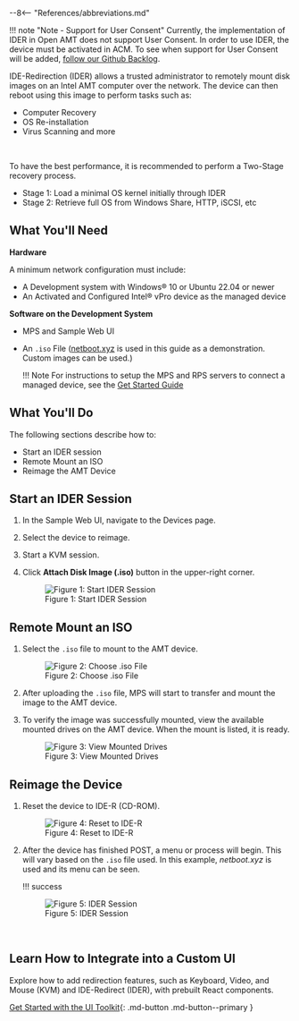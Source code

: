 --8<-- "References/abbreviations.md"

!!! note "Note - Support for User Consent"
    Currently, the implementation of IDER in Open AMT does not support User Consent. In order to use IDER, the device must be activated in ACM. To see when support for User Consent will be added, [follow our Github Backlog](https://github.com/orgs/open-amt-cloud-toolkit/projects/10).

IDE-Redirection (IDER) allows a trusted administrator to remotely mount disk images on an Intel AMT computer over the network. The device can then reboot using this image to perform tasks such as:

- Computer Recovery
- OS Re-installation
- Virus Scanning and more

<br>

To have the best performance, it is recommended to perform a Two-Stage recovery process.

- Stage 1: Load a minimal OS kernel initially through IDER
- Stage 2: Retrieve full OS from Windows Share, HTTP, iSCSI, etc

## What You'll Need

**Hardware**

A minimum network configuration must include:

-  A Development system with Windows® 10 or Ubuntu 22.04 or newer
-  An Activated and Configured Intel® vPro device as the managed device

**Software on the Development System** 

- MPS and Sample Web UI
- An `.iso` File ([netboot.xyz](https://netboot.xyz/downloads/#x86_64-combined-legacy-and-uefi-ipxe-bootloaders) is used in this guide as a demonstration. Custom images can be used.)

    !!! Note
        For instructions to setup the MPS and RPS servers to connect a managed device, see the [Get Started Guide](../GetStarted/prerequisites.md)
  
## What You'll Do
The following sections describe how to:

- Start an IDER session
- Remote Mount an ISO
- Reimage the AMT Device


## Start an IDER Session

1. In the Sample Web UI, navigate to the Devices page.

2. Select the device to reimage.

3. Start a KVM session.

4. Click **Attach Disk Image (.iso)** button in the upper-right corner.

    <figure class="figure-image">
    <img src="..\..\assets\images\SampleUI_StartIDER.png" alt="Figure 1: Start IDER Session">
    <figcaption>Figure 1: Start IDER Session</figcaption>
    </figure>

## Remote Mount an ISO

1. Select the `.iso` file to mount to the AMT device.

    <figure class="figure-image">
    <img src="..\..\assets\images\SampleUI_IDER_ChooseFile.png" alt="Figure 2: Choose .iso File">
    <figcaption>Figure 2: Choose .iso File</figcaption>
    </figure>

2. After uploading the `.iso` file, MPS will start to transfer and mount the image to the AMT device. 

3. To verify the image was successfully mounted, view the available mounted drives on the AMT device. When the mount is listed, it is ready.

    <figure class="figure-image">
    <img src="..\..\assets\images\SampleUI_IDER_Drives.png" alt="Figure 3: View Mounted Drives">
    <figcaption>Figure 3: View Mounted Drives</figcaption>
    </figure>

## Reimage the Device

1. Reset the device to IDE-R (CD-ROM).

    <figure class="figure-image">
    <img src="..\..\assets\images\SampleUI_IDER_Reset.png" alt="Figure 4: Reset to IDE-R">
    <figcaption>Figure 4: Reset to IDE-R</figcaption>
    </figure>

2. After the device has finished POST, a menu or process will begin. This will vary based on the `.iso` file used. In this example, *netboot.xyz* is used and its menu can be seen.

    !!! success
        <figure class="figure-image">
        <img src="..\..\assets\images\SampleUI_IDER_netboot.png" alt="Figure 5: IDER Session">
        <figcaption>Figure 5: IDER Session</figcaption>
        </figure>

<br>

## Learn How to Integrate into a Custom UI

Explore how to add redirection features, such as Keyboard, Video, and Mouse (KVM) and IDE-Redirect (IDER), with prebuilt React components.

[Get Started with the UI Toolkit](../Tutorials/uitoolkitReact.md){: .md-button .md-button--primary }

<br>